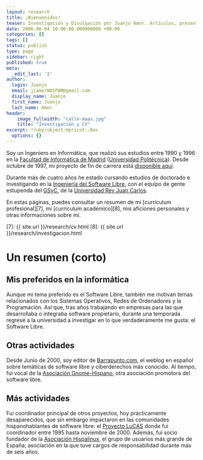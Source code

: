 ```yaml
---
layout: research
title: ¡Bienvenidos!
teaser: Investigación y Divulgación por Juanjo Amor. Artículos, presentaciones y otros trabajos.
date: 2006-06-04 10:00:00.000000000 +00:00
categories: []
tags: []
status: publish
type: page
sidebar: right
published: true
meta:
  _edit_last: '2'
author:
  login: Juanjo
  email: jjamorNOSPAM@gmail.com
  display_name: Juanjo
  first_name: Juanjo
  last_name: Amor
header:
    image_fullwidth: "calle-maas.jpg"
    title: "Investigación y CV"
excerpt: !ruby/object:Hpricot::Doc
  options: {}
---
```


Soy un Ingeniero en Informática, que realizó sus estudios entre 1990 y 1996 en la [Facultad de Informática de Madrid][1] ([Universidad Politécnica][2]). Desde octubre de 1997, mi proyecto de fin de carrera está [disponible aquí][3]. 

Durante más de cuatro años he estado cursando estudios de doctorado e investigando en la [Ingeniería del Software Libre][4], con el equipo de gente estupenda del [GSyC][5], de la [Universidad Rey Juan Carlos][6].

En estas páginas, puedes consultar un resumen de mi [curriculum profesional][7], mi [curriculum académico][8], mis aficiones personales y otras informaciones sobre mí.

[1]: http://www.fi.upm.es/
[2]: http://www.upm.es/
[3]: http://googledrive.com/host/0Bx8Qihapa6BLfmwxZXY2QUlvRFVydU5KZTY4WVNDd0NvRzF5TDVoWXNEVVZhbjUwMWM1Y2c/edu/pfc/
[4]: http://libresoft.es/
[5]: http://gsyc.escet.urjc.es/
[6]: http://www.urjc.es/
[7]: {{ site.url }}/research/cv.html
[8]: {{ site.url }}/research/investigacion.html

Un resumen (corto)
==================

Mis preferidos en la informática
--------------------------------

Aunque mi tema preferido es el Software Libre, también me motivan temas relacionados con los Sistemas Operativos, Redes de Ordenadores y la Programación. Así que, tras años trabajando en empresas para las que desarrollaba o integraba software propietario, durante una temporada regresé a la universidad a investigar en lo que verdaderamente me gusta: el Software Libre.

Otras actividades
-----------------

Desde Junio de 2000, soy editor de [Barrapunto.com][9], el weblog en español sobre temáticas de software libre y ciberderechos más conocido. Al tiempo, fui vocal de la [Asociación Gnome-Hispano][10], otra asociación promotora del software libre.

Más actividades
---------------

Fui coordinador principal de otros proyectos, hoy prácticamente desaparecidos, que sin embargo impactaron en las comunidades hispanohablantes de software libre: el [Proyecto LuCAS][11] donde fui coordinador entre 1995 hasta noviembre de 2000. Además, fui socio fundador de la [Asociación Hispalinux][12], el grupo de usuarios más grande de España; asociación en la que tuve cargos de responsabilidad durante más de seis años.

[9]: http://barrapunto.com/
[10]: http://es.gnome.org/
[11]: http://es.tldp.org/
[12]: http://www.hispalinux.es/


